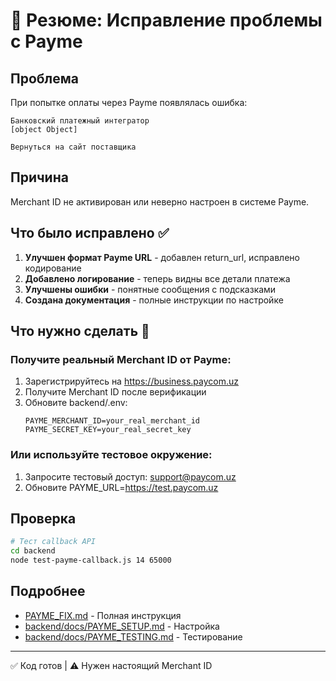 # 🎯 Резюме: Исправление проблемы с Payme

## Проблема
При попытке оплаты через Payme появлялась ошибка:
```
Банковский платежный интегратор
[object Object]

Вернуться на сайт поставщика
```

## Причина
Merchant ID не активирован или неверно настроен в системе Payme.

## Что было исправлено ✅

1. **Улучшен формат Payme URL** - добавлен return_url, исправлено кодирование
2. **Добавлено логирование** - теперь видны все детали платежа
3. **Улучшены ошибки** - понятные сообщения с подсказками
4. **Создана документация** - полные инструкции по настройке

## Что нужно сделать 🚀

### Получите реальный Merchant ID от Payme:
1. Зарегистрируйтесь на https://business.paycom.uz
2. Получите Merchant ID после верификации
3. Обновите backend/.env:
   ```
   PAYME_MERCHANT_ID=your_real_merchant_id
   PAYME_SECRET_KEY=your_real_secret_key
   ```

### Или используйте тестовое окружение:
1. Запросите тестовый доступ: support@paycom.uz
2. Обновите PAYME_URL=https://test.paycom.uz

## Проверка

```bash
# Тест callback API
cd backend
node test-payme-callback.js 14 65000
```

## Подробнее

- [PAYME_FIX.md](PAYME_FIX.md) - Полная инструкция
- [backend/docs/PAYME_SETUP.md](backend/docs/PAYME_SETUP.md) - Настройка
- [backend/docs/PAYME_TESTING.md](backend/docs/PAYME_TESTING.md) - Тестирование

---

✅ Код готов | ⚠️ Нужен настоящий Merchant ID
